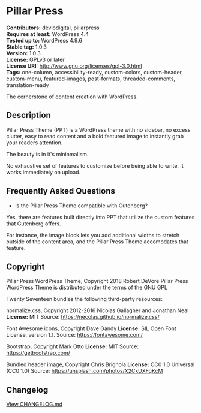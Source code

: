 # Pillar Press

**Contributors:** deviodigital, pillarpress  
**Requires at least:** WordPress 4.4  
**Tested up to:** WordPress 4.9.6  
**Stable tag:** 1.0.3  
**Version:** 1.0.3  
**License:** GPLv3 or later  
**License URI:** http://www.gnu.org/licenses/gpl-3.0.html  
**Tags:** one-column, accessibility-ready, custom-colors, custom-header, custom-menu, featured-images, post-formats, threaded-comments, translation-ready

The cornerstone of content creation with WordPress.

## Description

Pillar Press Theme (PPT) is a WordPress theme with no sidebar, no excess clutter, easy to read content and a bold featured image to instantly grab your readers attention.

The beauty is in it's mininmalism.

No exhaustive set of features to customize before being able to write. It works immediately on upload.

## Frequently Asked Questions

* Is the Pillar Press Theme compatible with Gutenberg?
 
Yes, there are features built directly into PPT that utilize the custom features that Gutenberg offers.

For instance, the image block lets you add additional widths to stretch outside of the content area, and the Pillar Press Theme accomodates that feature.

## Copyright

Pillar Press WordPress Theme, Copyright 2018 Robert DeVore
Pillar Press WordPress Theme is distributed under the terms of the GNU GPL

Twenty Seventeen bundles the following third-party resources:

normalize.css, Copyright 2012-2016 Nicolas Gallagher and Jonathan Neal
**License:** MIT
Source: https://necolas.github.io/normalize.css/

Font Awesome icons, Copyright Dave Gandy
**License:** SIL Open Font License, version 1.1.
Source: https://fontawesome.com/

Bootstrap, Copyright Mark Otto
**License:** MIT
Source: https://getbootstrap.com/

Bundled header image, Copyright Chris Brignola
**License:** CC0 1.0 Universal (CC0 1.0)
Source: https://unsplash.com/photos/X2CxUXFqKcM

## Changelog

[View CHANGELOG.md](https://github.com/pillarpress/pillar-press-theme/blob/master/CHANGELOG.md)